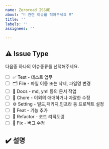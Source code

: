 ```yaml
---
name: Zeroroad ISSUE
about: "‼️ 관련 이슈를 적어주세요 ‼️"
title: ''
labels: ''
assignees: ''

---
```


## ⚠️ Issue Type
다음중 하나의 이슈종류를 선택해주세요.
- [ ] ✅ Test - 테스트 업무
- [ ] 🗂️ File - 파일 이동 또는 삭제, 파일명 변경
- [ ] 📝 Docs - md, yml 등의 문서 작업
- [ ] 🔧 Chore - 이외의 애매하거나 자잘한 수정
- [ ] ⚙️ Setting - 빌드,패키지,인프라 등 프로젝트 설정
- [ ] 💫 Feat - 기능 추가
- [ ] 🔨 Refactor - 코드 리팩토링
- [ ] 🐛 Fix - 버그 수정

##  ✔️ 설명
